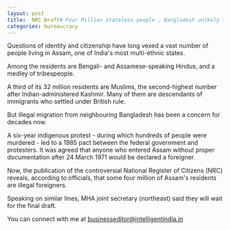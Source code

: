 ```yaml
---
layout: post
title:  NRC Draft# Four Million stateless people , Bangladesh unlkely to accept them.
categories: bureaucracy
---
```



Questions of identity and citizenship have long vexed a vast number of people living in Assam, one of India's most multi-ethnic states.

Among the residents are Bengali- and Assamese-speaking Hindus, and a medley of tribespeople.

A third of its 32 million residents are Muslims, the second-highest number after Indian-administered Kashmir. Many of them are descendants of immigrants who settled under British rule.

But illegal migration from neighbouring Bangladesh has been a concern for decades now.

A six-year indigenous protest - during which hundreds of people were murdered - led to a 1985 pact between the federal government and protesters. It was agreed that anyone who entered Assam without proper documentation after 24 March 1971 would be declared a foreigner.

Now, the publication of the controversial National Register of Citizens (NRC) reveals, according to officials, that some four million of Assam's residents are illegal foreigners.

Speaking on similar lines, MHA joint secretary (northeast) said they will wait for the final draft.


 You can connect with me at [businesseditor@intelligentindia.in](mailto:businesseditor@intelligentindia.in)
 


